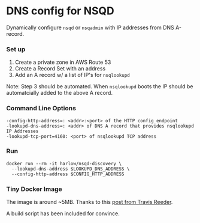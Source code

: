 # DNS config for NSQD

Dynamically configure `nsqd` or `nsqadmin` with IP addresses from DNS A-record.

### Set up

1. Create a private zone in AWS Route 53
2. Create a Record Set with an address
3. Add an A record w/ a list of IP's for `nsqlookupd`

Note: Step 3 should be automated. When `nsqlookupd` boots the IP should be automatcially added to the above A record.

### Command Line Options

```
-config-http-address=: <addr>:<port> of the HTTP config endpoint
-lookupd-dns-address=: <addr> of DNS A record that provides nsqlookupd IP Addresses
-lookupd-tcp-port=4160: <port> of nsqlookupd TCP address
```

### Run

```
docker run --rm -it harlow/nsqd-discovery \
  --lookupd-dns-address $LOOKUPD_DNS_ADDRESS \
  --config-http-address $CONFIG_HTTP_ADDRESS
```

### Tiny Docker Image

The image is around ~5MB. Thanks to this [post from Travis Reeder](
http://www.iron.io/blog/2015/07/an-easier-way-to-create-tiny-golang-docker-images.html).

A build script has been included for convince.

